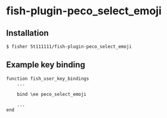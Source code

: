 # fish-plugin-peco_select_emoji

## Installation

```
$ fisher 5t111111/fish-plugin-peco_select_emoji
```

## Example key binding

```
function fish_user_key_bindings
    ...

    bind \ee peco_select_emoji

    ...
end
```
